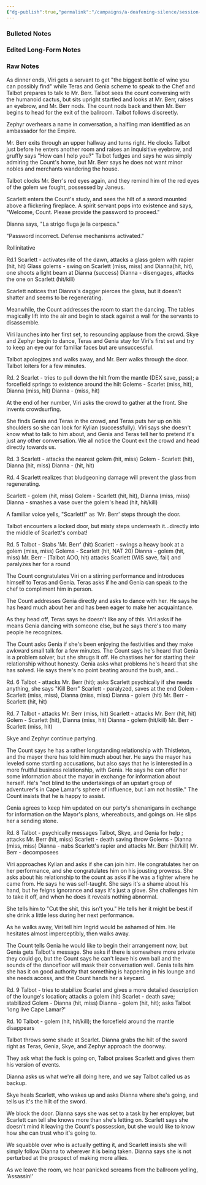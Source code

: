 ```yaml
---
{"dg-publish":true,"permalink":"/campaigns/a-deafening-silence/session-notes/session-37/"}
---
```


### Bulleted Notes

### Edited Long-Form Notes 

### Raw Notes

As dinner ends, Viri gets a servant to get "the biggest bottle of wine you can possibly find" while Teras and Genia scheme to speak to the Chef and Talbot prepares to talk to Mr. Berr. Talbot sees the count conversing with the humanoid cactus, but sits upright startled and looks at Mr. Berr, raises an eyebrow, and Mr. Berr nods. The count nods back and then Mr. Berr begins to head for the exit of the ballroom. Talbot follows discreetly.

Zephyr overhears a name in conversation, a halfling man identified as an ambassador for the Empire.

Mr. Berr exits through an upper hallway and turns right. He clocks Talbot just before he enters another room and raises an inquisitive eyebrow, and gruffly says "How can I help you?" Talbot fudges and says he was simply admiring the Count's home, but Mr. Berr says he does not want minor nobles and merchants wandering the house. 

Talbot clocks Mr. Berr's red eyes again, and they remind him of the red eyes of the golem we fought, possessed by Janeus.

Scarlett enters the Count's study, and sees the hilt of a sword mounted above a flickering fireplace. A spirit servant pops into existence and says, "Welcome, Count. Please provide the password to proceed."

Dianna says, "La strigo fluga je la cerpesca."

"Password incorrect. Defense mechanisms activated."

Rollinitative

Rd.1
Scarlett - activates rite of the dawn, attacks a glass golem with rapier (hit, hit)
Glass golems - swing on Scarlett (miss, miss) and Dianna(hit, hit), one shoots a light beam at Dianna (success)
Dianna - disengages, attacks the one on Scarlett (hit/kill)

Scarlett notices that Dianna's dagger pierces the glass, but it doesn't shatter and seems to be regenerating.

Meanwhile, the Count addresses the room to start the dancing. The tables magically lift into the air and begin to stack against a wall for the servants to disassemble.

Viri launches into her first set, to resounding applause from the crowd. Skye and Zephyr begin to dance, Teras and Genia stay for Viri's first set and try to keep an eye our for familiar faces but are unsuccessful.

Talbot apologizes and walks away, and Mr. Berr walks through the door. Talbot loiters for a few minutes.

Rd. 2
Scarlet - tries to pull down the hilt from the mantle (DEX save, pass); a forcefield springs to existence around the hilt 
Golems - Scarlet (miss, hit), Dianna (miss, hit)
Dianna - (miss, hit)

At the end of her number, Viri asks the crowd to gather at the front. She invents crowdsurfing.

She finds Genia and Teras in the crowd, and Teras puts her up on his shoulders so she can look for Kylian (successfully). Viri says she doesn't know what to talk to him about, and Genia and Teras tell her to pretend it's just any other conversation. We all notice the Count exit the crowd and head directly towards us. 

Rd. 3
Scarlett - attacks the nearest golem (hit, miss)
Golem - Scarlett (hit), Dianna (hit, miss)
Dianna - (hit, hit)

Rd. 4
Scarlett realizes that bludgeoning damage will prevent the glass from regenerating.

Scarlett - golem (hit, miss)
Golem - Scarlett (hit, hit), Dianna (miss, miss)
Dianna - smashes a vase over the golem's head (hit, hit/kill)

A familiar voice yells, "Scarlett!" as 'Mr. Berr' steps through the door.

Talbot encounters a locked door, but misty steps underneath it...directly into the middle of Scarlett's combat!

Rd. 5
Talbot - Stabs 'Mr. Berr' (hit)
Scarlett - swings a heavy book at a golem (miss, miss)
Golems - Scarlett (hit, NAT 20)
Dianna - golem (hit, miss)
Mr. Berr - (Talbot AOO, hit) attacks Scarlett (WIS save, fail) and paralyzes her for a round 

The Count congratulates Viri on a stirring performance and introduces himself to Teras and Genia. Teras asks if he and Genia can speak to the chef to compliment him in person. 

The Count addresses Genia directly and asks to dance with her. He says he has heard much about her and has been eager to make her acquaintance. 

As they head off, Teras says he doesn't like any of this. Viri asks if he means Genia dancing with someone else, but he says there's too many people he recognizes.

The Count asks Genia if she's been enjoying the festivities and they make awkward small talk for a few minutes. The Count says he's heard that Genia is a problem solver, but she shrugs it off. He chastises her for starting their relationship without honesty. Genia asks what problems he's heard that she has solved. He says there's no point beating around the bush, and...

Rd. 6
Talbot - attacks Mr. Berr (hit); asks Scarlett psychically if she needs anything, she says "Kill Berr"
Scarlett - paralyzed, saves at the end
Golem - Scarlett (miss, miss), Dianna (miss, miss)
Dianna - golem (hit)
Mr. Berr - Scarlett (hit, hit)

Rd. 7
Talbot - attacks Mr. Berr (miss, hit)
Scarlett - attacks Mr. Berr (hit, hit)
Golem - Scarlett (hit), Dianna (miss, hit)
Dianna - golem (hit/kill)
Mr. Berr - Scarlett (miss, hit)

Skye and Zephyr continue partying.

The Count says he has a rather longstanding relationship with Thistleton, and the mayor there has told him much about her. He says the mayor has leveled some startling accusations, but also says that he is interested in a more fruitful business relationship, with Genia. He says he can offer her some information about the mayor in exchange for information about herself. He's "not blind to the undertakings of an upstart group of adventurer's in Cape Lamar's sphere of influence, but I am not hostile." The Count insists that he is happy to assist.

Genia agrees to keep him updated on our party's shenanigans in exchange for information on the Mayor's plans, whereabouts, and goings on. He slips her a sending stone.

Rd. 8
Talbot - psychically messages Talbot, Skye, and Genia for help ; attacks Mr. Berr (hit, miss)
Scarlett - death saving throw
Golems - Dianna (miss, miss)
Dianna - nabs Scarlett's rapier and attacks Mr. Berr (hit/kill)
Mr. Berr - decomposees

Viri approaches Kylian and asks if she can join him. He congratulates her on her performance, and she congratulates him on his jousting prowess. She asks about his relationship to the count as asks if he was a fighter where he came from. He says he was self-taught. She says it's a shame about his hand, but he feigns ignorance and says it's just a glove. She challenges him to take it off, and when he does it reveals nothing abnormal.

She tells him to "Cut the shit, this isn't you." He tells her it might be best if she drink a little less during her next performance.

As he walks away, Viri tell him Ingrid would be ashamed of him. He hesitates almost imperceptibly, then walks away.

The Count tells Genia he would like to begin their arrangement now, but Genia gets Talbot's message. She asks if there is somewhere more private they could go, but the Count says he can't leave his own ball and the sounds of the dancefloor will mask their conversation well. Genia tells him she has it on good authority that something is happening in his lounge and she needs access, and the Count hands her a keycard.

Rd. 9
Talbot -  tries to stabilize Scarlet and gives a more detailed description of the lounge's location; attacks a golem (hit)
Scarlet - death save; stabilized
Golem - Dianna (hit, miss)
Dianna - golem (hit, hit); asks Talbot 'long live Cape Lamar?'

Rd. 10
Talbot - golem (hit, hit/kill); the forcefield around the mantle disappears

Talbot throws some shade at Scarlet. Dianna grabs the hilt of the sword right as Teras, Genia, Skye, and Zephyr approach the doorway.

They ask what the fuck is going on, Talbot praises Scarlett and gives them his version of events.

Dianna asks us what we're all doing here, and we say Talbot called us as backup.

Skye heals Scarlett, who wakes up and asks Dianna where she's going, and tells us it's the hilt of the sword. 

We block the door. Dianna says she was set to a task by her employer, but Scarlett can tell she knows more than she's letting on. Scarlett says she doesn't mind it leaving the Count's possession, but she would like to know how she can trust who it's going to.

We squabble over who is actually getting it, and Scarlett insists she will simply follow Dianna to wherever it is being taken. Dianna says she is not perturbed at the prospect of making more allies.

As we leave the room, we hear panicked screams from the ballroom yelling, 'Assassin!'